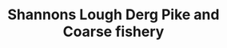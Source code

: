---
title: "Shannons Lough Derg Pike and Coarse fishery"
address: "Shannon Regional Fisheries Board Ashbourne Business Park Dock Road Limerick City Ireland, Ashbourne Business Park, Limerick, Limerick"
tel: "+353 (0)61 30 0238"
county: "Limerick"
category: "Pike Angling"
type: "Content"
lat: "52.65628433227539"
lng: "-8.652350425720215"
---